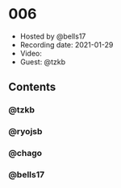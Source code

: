 # 006

- Hosted by @bells17
- Recording date: 2021-01-29
- Video: 
- Guest: @tzkb

## Contents

### @tzkb


### @ryojsb


### @chago


### @bells17

